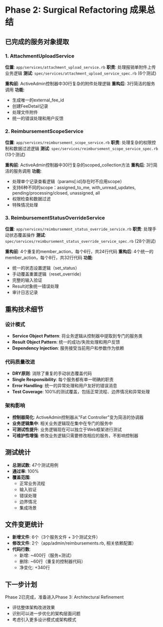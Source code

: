 # Phase 2: Surgical Refactoring 成果总结

## 已完成的服务对象提取

### 1. AttachmentUploadService
**位置**: `app/services/attachment_upload_service.rb`
**职责**: 处理报销单附件上传业务逻辑
**测试**: `spec/services/attachment_upload_service_spec.rb` (6个测试)

**重构前**: ActiveAdmin控制器中30行复杂的附件处理逻辑
**重构后**: 3行简洁的服务调用
**功能**: 
- 生成唯一的external_fee_id
- 创建FeeDetail记录
- 处理文件附件
- 统一的错误处理和用户反馈

### 2. ReimbursementScopeService  
**位置**: `app/services/reimbursement_scope_service.rb`
**职责**: 处理复杂的权限控制和数据过滤逻辑
**测试**: `spec/services/reimbursement_scope_service_spec.rb` (13个测试)

**重构前**: ActiveAdmin控制器中30行复杂的scoped_collection方法
**重构后**: 3行简洁的服务调用
**功能**:
- 处理单个记录查看逻辑（params[:id]存在时不应用scope）
- 支持6种不同的scope：assigned_to_me, with_unread_updates, pending/processing/closed, unassigned, all
- 权限检查和数据过滤
- 特殊情况处理

### 3. ReimbursementStatusOverrideService
**位置**: `app/services/reimbursement_status_override_service.rb`
**职责**: 处理手动状态覆盖操作
**测试**: `spec/services/reimbursement_status_override_service_spec.rb` (28个测试)

**重构前**: 4个重复的member_action，每个6行，共24行代码
**重构后**: 4个统一的member_action，每个8行，共32行代码
**功能**:
- 统一的状态设置逻辑（set_status）
- 手动覆盖重置逻辑（reset_override）
- 完整的输入验证
- Result对象统一错误处理
- 审计日志记录

## 重构技术细节

### 设计模式
- **Service Object Pattern**: 将业务逻辑从控制器中提取到专门的服务类
- **Result Object Pattern**: 统一的成功/失败处理和用户反馈
- **Dependency Injection**: 服务接受当前用户和参数作为依赖

### 代码质量改进
- **DRY原则**: 消除了重复的手动状态覆盖代码
- **Single Responsibility**: 每个服务都有单一明确的职责
- **Error Handling**: 统一的异常处理和用户友好的错误消息
- **Test Coverage**: 100%的测试覆盖，包括正常流程、边界情况和异常处理

### 架构影响
- **控制器简化**: ActiveAdmin控制器从"Fat Controller"变为简洁的协调器
- **业务逻辑集中**: 相关业务逻辑现在集中在专门的服务中
- **可测试性提升**: 业务逻辑现在可以独立于Web框架进行测试
- **可维护性增强**: 修改业务逻辑只需要修改相应的服务，不影响控制器

## 测试统计
- **总测试数**: 47个测试用例
- **通过率**: 100%
- **覆盖范围**: 
  - 正常业务流程
  - 输入验证
  - 错误处理
  - 边界情况
  - 集成场景

## 文件变更统计
- **新增文件**: 6个（3个服务文件 + 3个测试文件）
- **修改文件**: 2个（app/admin/reimbursements.rb, 相关依赖配置）
- **代码行数**: 
  - 新增: ~400行（服务+测试）
  - 删除: ~60行（重复的控制器代码）
  - 净变化: +340行

## 下一步计划
Phase 2已完成，准备进入Phase 3: Architectural Refinement
- 评估整体架构改进效果
- 识别可以进一步优化的架构层面问题
- 考虑引入更多设计模式或架构模式